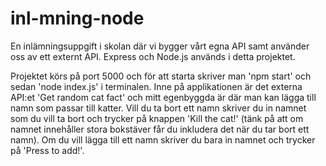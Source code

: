 # inl-mning-node

En inlämningsuppgift i skolan där vi bygger vårt egna API samt använder oss av ett externt API. Express och Node.js används i detta projektet.

Projektet körs på port 5000 och för att starta skriver man 'npm start' och sedan 'node index.js' i terminalen.
Inne på applikationen är det externa API:et 'Get random cat fact' och mitt egenbyggda är där man kan lägga till namn som passar till katter. Vill du ta bort ett namn skriver du in namnet som du vill ta bort och trycker på knappen 'Kill the cat!' (tänk på att om namnet innehåller stora bokstäver får du inkludera det när du tar bort ett namn). Om du vill lägga till ett namn skriver du bara in namnet och trycker på 'Press to add!'.
